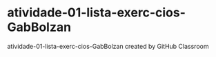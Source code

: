 # atividade-01-lista-exerc-cios-GabBolzan
atividade-01-lista-exerc-cios-GabBolzan created by GitHub Classroom
